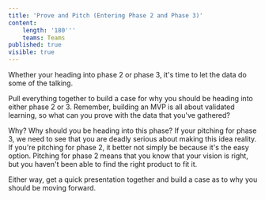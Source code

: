 ```yaml
---
title: 'Prove and Pitch (Entering Phase 2 and Phase 3)'
content:
    length: '180'''
    teams: Teams
published: true
visible: true
---
```


Whether your heading into phase 2 or phase 3, it's time to let the data do some of the talking.

Pull everything together to build a case for why you should be heading into either phase 2 or 3. Remember, building an MVP is all about validated learning, so what can you prove with the data that you've gathered?

Why? Why should you be heading into this phase? If your pitching for phase 3, we need to see that you are deadly serious about making this idea reality. If you're pitching for phase 2, it better not simply be because it's the easy option. Pitching for phase 2 means that you know that your vision is right, but you haven't been able to find the right product to fit it. 

Either way, get a quick presentation together and build a case as to why you should be moving forward.